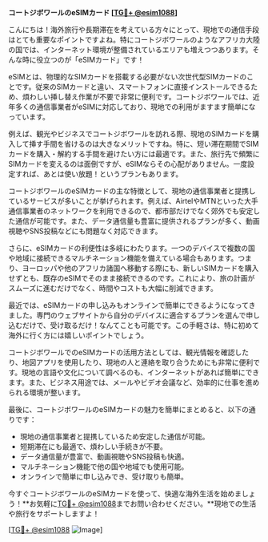 **コートジボワールのeSIMカード [[TG💪+ @esim1088](https://t.me/s/esim1088)]**

こんにちは！海外旅行や長期滞在を考えている方々にとって、現地での通信手段はとても重要なポイントですよね。特にコートジボワールのようなアフリカ大陸の国では、インターネット環境が整備されているエリアも増えつつあります。そんな時に役立つのが「eSIMカード」です！

eSIMとは、物理的なSIMカードを搭載する必要がない次世代型SIMカードのことです。従来のSIMカードと違い、スマートフォンに直接インストールできるため、煩わしい挿し替え作業が不要で非常に便利です。コートジボワールでは、近年多くの通信事業者がeSIMに対応しており、現地での利用がますます簡単になっています。

例えば、観光やビジネスでコートジボワールを訪れる際、現地のSIMカードを購入して挿す手間を省けるのは大きなメリットですね。特に、短い滞在期間でSIMカードを購入・解約する手間を避けたい方には最適です。また、旅行先で頻繁にSIMカードを変えるのは面倒ですが、eSIMならその心配がありません。一度設定すれば、あとは使い放題！というプランもあります。

コートジボワールのeSIMカードの主な特徴として、現地の通信事業者と提携しているサービスが多いことが挙げられます。例えば、AirtelやMTNといった大手通信事業者のネットワークを利用できるので、都市部だけでなく郊外でも安定した通信が可能です。また、データ通信量も豊富に提供されるプランが多く、動画視聴やSNS投稿などにも問題なく対応できます。

さらに、eSIMカードの利便性は多岐にわたります。一つのデバイスで複数の国や地域に接続できるマルチネーション機能を備えている場合もあります。つまり、ヨーロッパや他のアフリカ諸国へ移動する際にも、新しいSIMカードを購入せずとも、既存のeSIMでそのまま接続できるのです。これにより、旅の計画がスムーズに進むだけでなく、時間やコストも大幅に削減できます。

最近では、eSIMカードの申し込みもオンラインで簡単にできるようになってきました。専門のウェブサイトから自分のデバイスに適合するプランを選んで申し込むだけで、受け取るだけ！なんてことも可能です。この手軽さは、特に初めて海外に行く方には嬉しいポイントでしょう。

コートジボワールでのeSIMカードの活用方法としては、観光情報を確認したり、地図アプリを使用したり、現地の人と連絡を取り合うためにも非常に便利です。現地の言語や文化について調べるのも、インターネットがあれば簡単にできます。また、ビジネス用途では、メールやビデオ会議など、効率的に仕事を進められる環境が整います。

最後に、コートジボワールのeSIMカードの魅力を簡単にまとめると、以下の通りです：
- 現地の通信事業者と提携しているため安定した通信が可能。
- 短期滞在にも最適で、煩わしい手続きが不要。
- データ通信量が豊富で、動画視聴やSNS投稿も快適。
- マルチネーション機能で他の国や地域でも使用可能。
- オンラインで簡単に申し込みでき、受け取りも簡単。

今すぐコートジボワールのeSIMカードを使って、快適な海外生活を始めましょう！**お気軽に[TG💪+ @esim1088](https://t.me/s/esim1088)までお問い合わせください。**現地での生活や旅行をサポートしますよ！

[[TG💪+ @esim1088](https://t.me/s/esim1088) ![Image](https://i.postimg.cc/Y0z9fWf4/image.png)]
